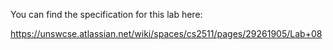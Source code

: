 You can find the specification for this lab here:

https://unswcse.atlassian.net/wiki/spaces/cs2511/pages/29261905/Lab+08
